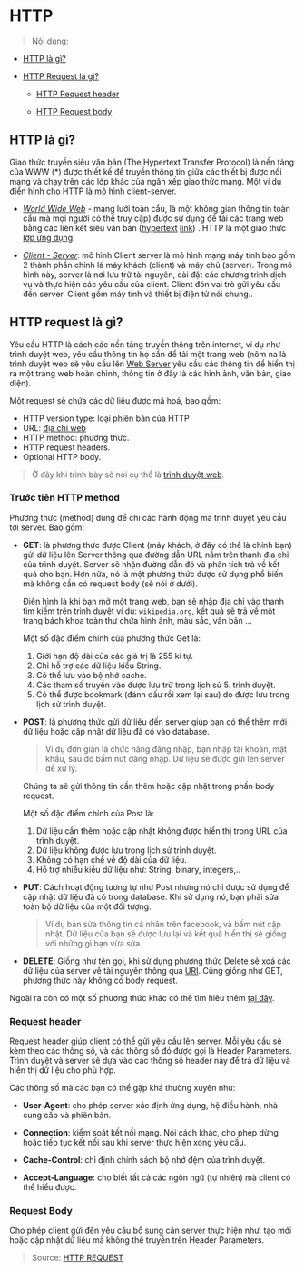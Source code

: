 # HTTP

>Nội dung:

- [HTTP là gì?](#http-là-gì)

- [HTTP Request là gì?](#http-request-là-gì)
    
    - [HTTP Request header](#request-header)

    - [HTTP Request body](#request-body)

## __HTTP là gì?__

Giao thức truyền siêu văn bản (The Hypertext Transfer Protocol) là nền tảng của WWW (*) được thiết kế để truyền thông tin giữa các thiết bị được nối mạng và chạy trên các lớp khác của ngăn xếp giao thức mạng. Một ví dụ điển hình cho HTTP là mô hình client-server.

- [*World Wide Web*](https://vi.wikipedia.org/wiki/World_Wide_Web) - mạng lưới toàn cầu, là một không gian thông tin toàn cầu mà mọi người có thể truy cập) được sử dụng để tải các trang web bằng các liên kết siêu văn bản ([hypertext](https://vi.wikipedia.org/wiki/Si%C3%AAu_v%C4%83n_b%E1%BA%A3n) [link](https://vi.wikipedia.org/wiki/Si%C3%AAu_li%C3%AAn_k%E1%BA%BFt)) . HTTP là một giao thức [lớp ứng dụng](https://vi.wikipedia.org/wiki/T%E1%BA%A7ng_%E1%BB%A9ng_d%E1%BB%A5ng).

- [*Client - Server*](https://vi.wikipedia.org/wiki/M%C3%B4_h%C3%ACnh_kh%C3%A1ch_%E2%80%93_ch%E1%BB%A7): mô hình Client server là mô hình mạng máy tính bao gồm 2 thành phần chính là máy khách (client) và máy chủ (server). Trong mô hình này, server là nơi lưu trữ tài nguyên, cài đặt các chương trình dịch vụ và thực hiện các yêu cầu của client. Client đón vai trò gửi yêu cầu đến server. Client gồm máy tính và thiết bị điện tử nói chung.. 

## __HTTP request là gì?__

Yêu cầu HTTP là cách các nền tảng truyền thông trên internet, ví dụ như trình duyệt web, yêu cầu thông tin họ cần để tải một trang web (nôm na là trình duyệt web sẽ yêu cầu lên [Web Server](https://vi.wikipedia.org/wiki/M%C3%A1y_ch%E1%BB%A7_web) yêu cầu các thông tin để hiển thị ra một trang web hoàn chỉnh, thông tin ở đây là các hình ảnh, văn bản, giao diện).

Một request sẽ chứa các dữ liệu được mã hoá, bao gồm:

- HTTP version type: loại phiên bản của HTTP
- URL: [địa chỉ web](https://vi.wikipedia.org/wiki/URL)
- HTTP method: phương thức.
- HTTP request headers.
- Optional HTTP body.

> Ở đây khi trình bày sẽ nói cụ thể là [trình duyệt web](./WebBrowser.md).


### __Trước tiên HTTP method__

Phương thức (method) dùng để chỉ các hành động mà trình duyệt yêu cầu tới server. Bao gồm:

- __GET__: là phương thức được Client (máy khách, ở đây có thể là chính bạn) gửi dữ liệu lên Server thông qua đường dẫn URL nằm trên thanh địa chỉ của trình duyệt. Server sẽ nhận đường dẫn đó và phân tích trả về kết quả cho bạn. Hơn nữa, nó là một phương thức được sử dụng phổ biến mà không cần có request body (sẽ nói ở dưới).

    Điển hình là khi bạn mở một trang web, bạn sẽ nhập địa chỉ vào thanh tìm kiếm trên trình duyệt ví dụ: `wikipedia.org`, kết quả sẽ trả về một trang bách khoa toàn thư chứa hình ảnh, màu sắc, văn bản ...

    Một số đặc điểm chính của phương thức Get là:

    1. Giới hạn độ dài của các giá trị là 255 kí tự.
    2. Chỉ hỗ trợ các dữ liệu kiểu String.
    3. Có thể lưu vào bộ nhớ cache.
    4. Các tham số truyền vào được lưu trữ trong lịch sử 5. trình duyệt.
    5. Có thể được bookmark (đánh dấu rồi xem lại sau) do được lưu trong lịch sử trình duyệt.

- __POST__: là phương thức gửi dữ liệu đến server giúp bạn có thể thêm mới dữ liệu hoặc cập nhật dữ liệu đã có vào database. 
    
    > Ví dụ đơn giản là chức năng đăng nhập, bạn nhập tài khoản, mật khẩu, sau đó bấm nút đăng nhập. Dữ liệu sẽ được gửi lên server để xử lý.

    Chúng ta sẽ gửi thông tin cần thêm hoặc cập nhật trong phần body request.

    Một số đặc điểm chính của Post là:

    1. Dữ liệu cần thêm hoặc cập nhật không được hiển thị trong URL của trình duyệt.
    3. Dữ liệu không được lưu trong lịch sử trình duyệt.
    4. Không có hạn chế về độ dài của dữ liệu.
    5. Hỗ trợ nhiều kiểu dữ liệu như: String, binary, integers,..

- __PUT__: Cách hoạt động tương tự như Post nhưng nó chỉ được sử dụng để cập nhật dữ liệu đã có trong database. Khi sử dụng nó, bạn phải sửa toàn bộ dữ liệu của một đối tượng.

    > Ví dụ bản sửa thông tin cá nhân trên facebook, và bấm nút cập nhật. Dữ liệu của bạn sẽ được lưu lại và kết quả hiển thị sẽ giống với những gì bạn vừa sửa.

- __DELETE__: Giống như tên gọi, khi sử dụng phương thức Delete sẽ xoá các dữ liệu của server về tài nguyên thông qua [URI](https://vi.wikipedia.org/wiki/URI). Cũng giống như GET, phương thức này không có body request.


Ngoài ra còn có một số phương thức khác có thể tìm hiêu thêm [tại đây](https://developer.mozilla.org/en-US/docs/Web/HTTP/Methods).

### __Request header__

Request header giúp client có thể gửi yêu cầu lên server. Mỗi yêu cầu sẽ kèm theo các thông số, và các thông số đó được gọi là Header Parameters. Trình duyệt và server sẽ dựa vào các thông số header này để trả dữ liệu và hiển thị dữ liệu cho phù hợp.

Các thông số mà các bạn có thể gặp khá thường xuyên như:

- __User-Agent__: cho phép server xác định ứng dụng, hệ điều hành, nhà cung cấp và phiên bản.

- __Connection__: kiểm soát kết nối mạng. Nói cách khác, cho phép dừng hoặc tiếp tục kết nối sau khi server thực hiện xong yêu cầu.

- __Cache-Control__: chỉ định chính sách bộ nhớ đệm của trình duyệt.

- __Accept-Language__: cho biết tất cả các ngôn ngữ (tự nhiên) mà client có thể hiểu được.

### __Request Body__

Cho phép client gừi đến yêu cầu bổ sung cần server thực hiện như: tạo mới hoặc cập nhật dữ liệu mà không thể truyền trên Header Parameters.

> Source: [HTTP REQUEST](https://toolsqa.com/client-server/http-request/)